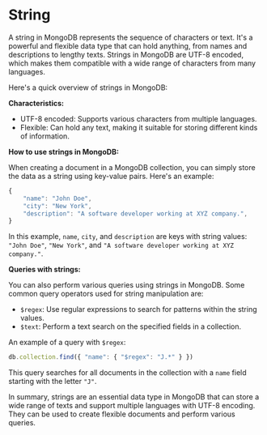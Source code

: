 # String

A string in MongoDB represents the sequence of characters or text. It's a powerful and flexible data type that can hold anything, from names and descriptions to lengthy texts. Strings in MongoDB are UTF-8 encoded, which makes them compatible with a wide range of characters from many languages.

Here's a quick overview of strings in MongoDB:

**Characteristics:**

- UTF-8 encoded: Supports various characters from multiple languages.
- Flexible: Can hold any text, making it suitable for storing different kinds of information.

**How to use strings in MongoDB:**

When creating a document in a MongoDB collection, you can simply store the data as a string using key-value pairs. Here's an example:

```javascript
{
    "name": "John Doe",
    "city": "New York",
    "description": "A software developer working at XYZ company.",
}
```

In this example, `name`, `city`, and `description` are keys with string values: `"John Doe"`, `"New York"`, and `"A software developer working at XYZ company."`. 

**Queries with strings:**

You can also perform various queries using strings in MongoDB. Some common query operators used for string manipulation are:

- `$regex`: Use regular expressions to search for patterns within the string values.
- `$text`: Perform a text search on the specified fields in a collection.

An example of a query with `$regex`:

```javascript
db.collection.find({ "name": { "$regex": "J.*" } })
```

This query searches for all documents in the collection with a `name` field starting with the letter `"J"`.

In summary, strings are an essential data type in MongoDB that can store a wide range of texts and support multiple languages with UTF-8 encoding. They can be used to create flexible documents and perform various queries.